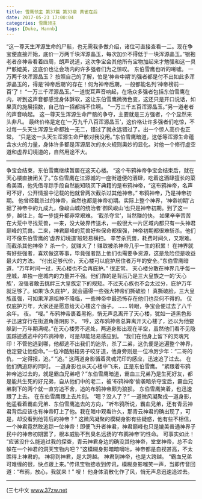 ```yaml
---
title: 雪鹰领主 第37篇 第33章 黄雀在后
date: 2017-05-23 17:00:04
categories: 雪鹰领主
tags: [Duke, Hannb]
---
```


“这一尊天生浑源生命的尸骸，也无需我多做介绍，诸位可直接查看一二。现在争宝便直接开始，底价一万两千块浑源晶玉，每次加价不得低于一块浑源晶玉。”银袍老者彦神帝看着四周，朗声说道，这次争宝会其他所有宝物加起来才勉强和这一具尸骸媲美，这底价也让会场内的许多强者们为之惊叹。
东伯雪鹰也听的唏嘘。
一万两千块浑源晶玉？
按照自己的了解，怕是‘神帝中期’的强者都是付不出如此多浑源晶玉的，得是‘神帝后期’的存在！何为神帝后期，一般都能名列‘神帝榜前一百’了！
“一万三千浑源晶玉。”一道悦耳声音响起，在场众多强者包括东伯雪鹰在内，听到这声音都感觉身体酥软，这让东伯雪鹰微微色变，这还只是开口说话，如果真的施展招数，自己怕一招都挡不住啊。
“一万三千五百浑源晶玉。”另一道老者的声音响起。
这一尊天生浑源生命尸骸的争夺，主要就是三方强者，个个显然来头非凡。
最终价格是定在‘一万九千八百浑源晶玉’，这价格让许多强者们吃惊，不过每一头天生浑源生命都独一无二，错过了就永远错过了。出一个惊人高价也正常。
“只是这一头天生浑源生命尸骸对我没用。”东伯雪鹰暗道，这低等浑源生命蕴含水火的力量，身体许多都是浑源层次的水火规则奥妙的显化。对他一个修行虚空道和虚界幻境道的，自然用途不大。
******
争宝会结束，东伯雪鹰继续暂居在这天心楼。
“这个布鸦神帝争宝会结束后，就在天心楼直接闭关了。”东伯雪鹰在江源城的一座街道便的酒肆，吃着这酒肆擅长的菜肴美酒，他凭借寻踪手段自然能知晓买下典籍的是布鸦神帝，“这布鸦神帝，名声可不好，公开情报中记载的他就曾两次截杀过其他神帝。”
布鸦神帝，乃是神帝初期。
他曾经截杀过的神帝，自然也都是神帝初期。实际上整个神界，‘神帝初期’占据了神帝中的九成九，像峻山城的统治者‘御风峻山’也只是神帝初期。到了这一步，越往上，每一步提升都非常艰难。
‘截杀夺宝’，当然赚的快。
如果辛辛苦苦在大荒中寻找荒兽，一来，没大破界传送术，一般很大一片区域内都只有一头神君巅峰的荒兽。二来，神君巅峰的荒兽好些保命都很强，神帝初期都很难斩杀。他们可不像东伯雪鹰的‘虚界幻境道’般轻易横扫。
辛苦杀荒兽，耗费时间久，又艰难。
而截杀其他神帝？
杀一个，就赚大了！赚取被杀神帝几乎一生的积累！
在神界就有好些强者，喜欢做这等事，毕竟强者路上他们也需要争资源，这是危险但是收益最大的方法。
“付出足够代价，天心楼可以庇护居住者万年的安全。”东伯雪鹰暗道，“万年时间一过，天心楼也不会再庇护。”
很正常。
天心楼分散在神界几乎每一座城，单独一座城内的力量并不强。他们靠的是背后乃是三大皇族之一的‘天心族’，没强者敢去挑衅三大皇族定下的规矩。不过天心族也不会太过分，庇护万年就足够了。如果‘永久庇护’，就会逼得一些强大神帝们撕破脸！
真撕破脸，三大皇族虽强，可如果浑源祖神不降临，一些神帝中最恐怖存在他们也奈何不得的。
仅仅庇护万年，大家还是愿意给天心楼这个面子。
……
转眼，争宝会便过去了八千余年。
夜。
“嗖。”
布鸦神帝裹着黑袍，悄无声息离开了天心楼，犹如一道黑色影子迅速穿行在街道角落阴影下。
“哼，这布鸦神帝总算离开天心楼了，还以为他要躲到一万年期满呢。”在天心楼旁不远处，两道身影出现在半空，虽然他们看不见隐匿踪迹遁逃中的布鸦神帝，可是却能轻易感应到。
“我们在他身上留下的灵魂咒印！不管他逃到哪，他都逃不出我们的追杀，杀了二弟，这仇便是追遍整个神界，也定要让他偿命。”一位冷酷魁梧男子咬牙道，他身旁则是一位冷厉少年：“二哥的仇，一定得报，追。”
“追。”
这两道身影循着灵魂咒印的感应，迅速追了过去。
在他们俩追踪的同时。
一道身影也从天心楼中飞来，正是东伯雪鹰。
“紧跟着布鸦神帝追过去的，就是霸血兄弟吧？”东伯雪鹰暗道，霸血三兄弟乃是生死好友，都是能共生死的好兄弟，自从他们中的老二，被‘布鸦神帝’偷袭暗杀夺宝后，霸血兄弟剩下的两个就一直穷追不舍，追的布鸦神帝颇为狼狈。
东伯雪鹰笑着，也迅速跟了上去。
在东伯雪鹰跟上去片刻。
“嗯？没人了？”
一道微风凝聚成一道身影，他遥看着霸血兄弟、东伯雪鹰追去的方向，“听布鸦所说，霸血兄弟，还有青云神君背后应该也有神帝盯上了他。我在暗中观看许久，那青云神君的确出现了，可是，却没看到他背后的神帝？”
这微风凝聚的模糊身影有些疑惑，他有些不相信，一个神君竟然敢追踪一位神帝！即便飞升者神君，神君巅峰也只是媲美普通神界子民中的神帝初期罢了，根本威胁不到臭名远扬的‘布鸦神帝’的性命。
可事实如此！
“应该没什么能逃过我的探查，青云神君身边的确没其他神帝，堂堂神帝，总不会躲在一个神君的洞天宝物内吧？”这模糊身影暗暗嘀咕，神帝都是自视甚高，不太瞧得上神君的。
神将到神君，是大跨越。
神君到神帝，也是大跨越。
“霸血兄弟可难缠的很，快点跟上来。”传讯宝物接收到传讯，模糊身影嗤笑一声，当即传音回道：“布鸦，放心，我就来！”
嗖！
他身体消散化作了风，悄无声息迅速追过去。
******
(三七中文 www.37zw.net